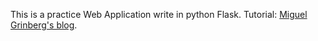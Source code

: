 This is a practice Web Application write in python Flask. Tutorial: [Miguel Grinberg's blog](https://github.com/miguelgrinberg/microblog).
